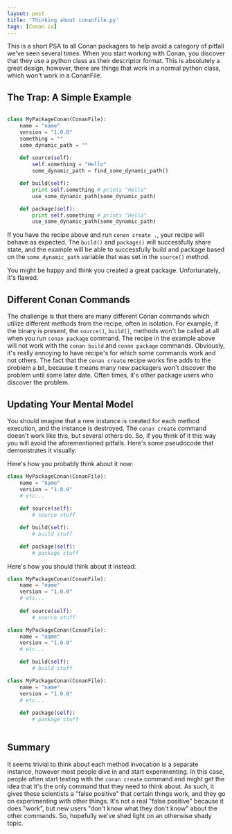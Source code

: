 ```yaml
---
layout: post
title: 'Thinking about conanfile.py'
tags: [Conan.io]
---
```


This is a short PSA to all Conan packagers to help avoid a category of pitfall we've seen several times.  When you start working with Conan, you discover that they use a python class as their descriptor format.  This is absolutely a great design, however, there are things that work in a normal python class, which won't work in a ConanFile. 

## The Trap: A Simple Example

```python

class MyPackageConan(ConanFile):
	name = "name"
	version = "1.0.0"
	something = ""
	some_dynamic_path = ""
	
    def source(self):
        self.something = "Hello"
		some_dynamic_path = find_some_dynamic_path()

    def build(self):
        print self.something # prints "Hello"
		use_some_dynamic_path(some_dynamic_path)

    def package(self):
        print self.something # prints "Hello"
		use_some_dynamic_path(some_dynamic_path)
```

If you have the recipe above and run `conan create .`, your recipe will behave as expected.  The `build()` and `package()` will successfully share state, and the example will be able to successfully build and package based on the `some_dynamic_path` variable that was set in the `source()` method. 

You might be happy and think you created a great package.  Unfortunately, it's flawed. 


## Different Conan Commands
The challenge is that there are many different Conan commands which utilize different methods from the recipe, often in isolation.  For example, if the binary is present, the `source()`, `build()`, methods won't be called at all when you run `conan package` command.  The recipe in the example above will not work with the `conan build` and `conan package` commands. Obviously, it's really annoying to have recipe's for which some commands work and not others.  The fact that the `conan create` recipe works fine adds to the problem a bit, because it means many new packagers won't discover the problem until some later date.  Often times, it's other package users who discover the problem.  

## Updating Your Mental Model
You should imagine that a new instance is created for each method execution, and the instance is destroyed. The `conan create` command doesn't work like this, but several others do.  So, if you think of it this way you will avoid the aforementioned pitfalls.  Here's some pseudocode that demonstrates it visually:

Here's how you probably think about it now: 

```python
class MyPackageConan(ConanFile):
	name = "name"
	version = "1.0.0"
	# etc...
	
	def source(self):
		# source stuff

	def build(self):
		# build stuff

	def package(self):
		# package stuff
```	
		
Here's how you should think about it instead: 

```python
class MyPackageConan(ConanFile):
	name = "name"
	version = "1.0.0"
	# etc...
	
	def source(self):
		# source stuff
```	


```python
class MyPackageConan(ConanFile):
	name = "name"
	version = "1.0.0"
	# etc...

	def build(self):
		# build stuff
```	

```python
class MyPackageConan(ConanFile):
	name = "name"
	version = "1.0.0"
	# etc...
	
	def package(self):
		# package stuff
		
```	

## Summary
It seems trivial to think about each method invocation is a separate instance, however most people dive in and start experimenting.  In this case, people often start testing with the `conan create` command and might get the idea that it's the only command that they need to think about.  As such, it gives these scientists a "false positive" that certain things work, and they go on experimenting with other things.  It's not a real "false positive" because it does "work", but new users "don't know what they don't know" about the other commands.  So, hopefully we've shed light on an otherwise shady topic. 